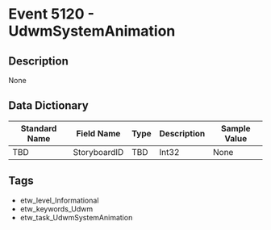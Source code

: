 # Event 5120 - UdwmSystemAnimation

## Description
None

## Data Dictionary
|Standard Name|Field Name|Type|Description|Sample Value|
|---|---|---|---|---|
|TBD|StoryboardID|TBD|Int32|None|None|

## Tags
* etw_level_Informational
* etw_keywords_Udwm
* etw_task_UdwmSystemAnimation